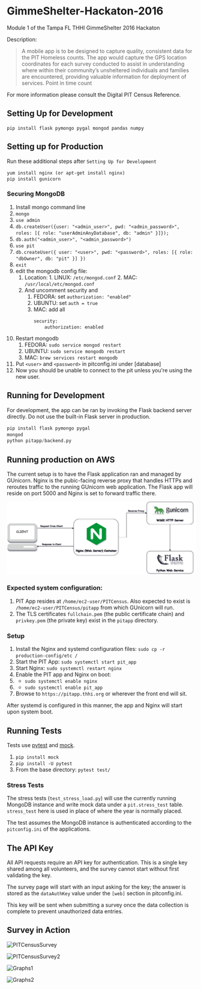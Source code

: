 # GimmeShelter-Hackaton-2016
Module 1 of the Tampa FL THHI GimmeShelter 2016 Hackaton

Description:
> A mobile app is to be designed to capture quality, consistent data for the PIT Homeless counts. The app would capture the GPS location coordinates for each survey conducted to assist in understanding where within their community’s unsheltered individuals and families are encountered, providing valuable information for deployment of services.
Point in time count

For more information please consult the Digital PIT Census Reference.

## Setting Up for Development
```
pip install flask pymongo pygal mongod pandas numpy
```
## Setting up for Production
Run these additional steps after `Setting Up for Development`
```
yum install nginx (or apt-get install nginx)
pip install gunicorn
```

### Securing MongoDB
1. Install mongo command line
2. `mongo`
3. `use admin`
4. `db.createUser({user: "<admin_user>", pwd: "<admin_password>", roles: [{ role: "userAdminAnyDatabase", db: "admin" }]});`
5. `db.auth("<admin_user>", "<admin_password>")`
11. `use pit`
12. `db.createUser({ user: "<user>", pwd: "<password>", roles: [{ role: "dbOwner", db: "pit" }] })`
13. `exit`
14. edit the mongodb config file:
    1.  Location:
            1.  LINUX: `/etc/mongod.conf`
            2.  MAC: `/usr/local/etc/mongod.conf`
    2.   And uncomment security and 
            1.  FEDORA: set `authorization: "enabled"`
            2.  UBUNTU: set `auth = true`
            3.  MAC: add all 
                ```
                security:
                    authorization: enabled
                ```
1.  Restart mongodb
    1.  FEDORA: `sudo service mongod restart`
    2.  UBUNTU: `sudo service mongodb restart`
    3.  MAC: `brew services restart mongodb`
2.  Put `<user>` and `<password>` in pitconfig.ini under [database]
3.  Now you should be unable to connect to the pit unless you're using the new user.

## Running for Development
For development, the app can be ran by invoking the Flask backend server directly. Do not use the built-in Flask server in production.
```python
pip install flask pymongo pygal
mongod
python pitapp/backend.py
```

## Running production on AWS
The current setup is to have the Flask application ran and managed by GUnicorn. Nginx is the pubic-facing reverse proxy that handles HTTPs and reroutes traffic to the running GUnicorn web application. The Flask app will reside on port 5000 and Nginx is set to forward traffic there.

![Block Diagram](production-config/BlockDiagram.png)

### Expected system configuration:
1. PIT App resides at `/home/ec2-user/PITCensus`. Also expected to exist is `/home/ec2-user/PITCensus/pitapp` from which GUnicorn will run.
2. The TLS certificates `fullchain.pem` (the public certificate chain) and `privkey.pem` (the private key) exist in the `pitapp` directory.

### Setup
1. Install the Nginx and systemd configuration files: `sudo cp -r production-config/etc /`
1. Start the PIT App: `sudo systemctl start pit_app`
1. Start Nginx: `sudo systemctl restart nginx`
1. Enable the PIT app and Nginx on boot:
1. - `sudo systemctl enable nginx`
1. - `sudo systemctl enable pit_app`
1. Browse to `https://pitapp.thhi.org` or wherever the front end will sit.

After systemd is configured in this manner, the app and Nginx will start upon system boot.

## Running Tests
Tests use [pytest](https://docs.pytest.org/en/latest/) and [mock](https://docs.python.org/dev/library/unittest.mock.html).
1. `pip install mock`
1. `pip install -U pytest`
1. From the base directory: `pytest test/`

### Stress Tests
The stress tests (`test_stress_load.py`) will use the currently running MongoDB instance and write mock data under a `pit.stress_test` table. `stress_test` here is used in place of where the year is normally placed.

The test assumes the MongoDB instance is authenticated according to the `pitconfig.ini` of the applications.

## The API Key
All API requests require an API key for authentication. This is a single key shared among all volunteers, and the survey cannot start without first validating the key.

The survey page will start with an input asking for the key; the answer is stored as the `dataAuthKey` value under the `[web]` section in pitconfig.ini.

This key will be sent when submitting a survey once the data collection is complete to prevent unauthorized data entries.

## Survey in Action
![PITCensusSurvey](https://imgur.com/sd0AWcC.png "Taking the Survey")

![PITCensusSurvey2](https://imgur.com/OPYoCyK.png "Another page of the Survey")

![Graphs1](https://imgur.com/J98h0cc.png "Results Graphs")

![Graphs2](https://imgur.com/8hNBQRC.png "Results Graphs 2")
